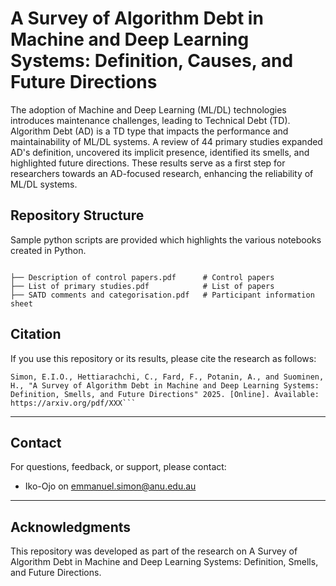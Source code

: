 
# **A Survey of Algorithm Debt in Machine and Deep Learning Systems: Definition, Causes, and Future Directions**

The adoption of Machine and Deep Learning (ML/DL) technologies introduces maintenance challenges, leading to Technical Debt (TD). Algorithm Debt (AD) is a TD type that impacts the performance and maintainability of ML/DL systems. A review of 44
primary studies expanded AD's definition, uncovered its implicit presence, identified its smells, and highlighted future directions. These results serve as a first step for researchers towards an AD-focused research, enhancing the reliability of ML/DL systems.


## **Repository Structure**
Sample python scripts are provided which highlights the various notebooks created in Python.
```
                      
├── Description of control papers.pdf      # Control papers 
├── List of primary studies.pdf            # List of papers
├── SATD comments and categorisation.pdf   # Participant information sheet

```



## **Citation**

If you use this repository or its results, please cite the research as follows:

```plaintext
Simon, E.I.O., Hettiarachchi, C., Fard, F., Potanin, A., and Suominen, H., "A Survey of Algorithm Debt in Machine and Deep Learning Systems: Definition, Smells, and Future Directions" 2025. [Online]. Available: https://arxiv.org/pdf/XXX```
```
---

## **Contact**

For questions, feedback, or support, please contact:

- Iko-Ojo on emmanuel.simon@anu.edu.au

---

## **Acknowledgments**

This repository was developed as part of the research on A Survey of Algorithm Debt in Machine and Deep Learning Systems: Definition, Smells, and Future Directions.
